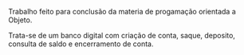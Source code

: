 Trabalho feito para conclusão da materia de progamação orientada a Objeto.

Trata-se de um banco digital com criação de conta, saque, deposito, consulta de saldo e encerramento de conta.
